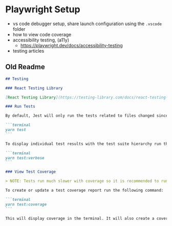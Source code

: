 # Playwright Setup

- vs code debugger setup, share launch configuration using the `.vscode` folder
- how to view code coverage
- accessibility testing, (a11y)
  - https://playwright.dev/docs/accessibility-testing
- testing articles

## Old Readme

````md
## Testing

### React Testing Library

[React Testing Library](https://testing-library.com/docs/react-testing-library/intro/#the-problem)

### Run Tests

By default, Jest will only run the tests related to files changed since the last commit. To run tests use the following command:

```terminal
yarn test
```

To display individual test results with the test suite hierarchy run this command:

```terminal
yarn test:verbose
```

### View Test Coverage

> NOTE: Tests run much slower with coverage so it is recommended to run it separately from your normal workflow.

To create or update a test coverage report run the following command:

```terminal
yarn test:coverage
```

This will display coverage in the terminal. It will also create a coverage report at `./coverage/lcov-report/index.html`. This can be opened in the browser. Note that coverage reports are ignored by `git`
````
